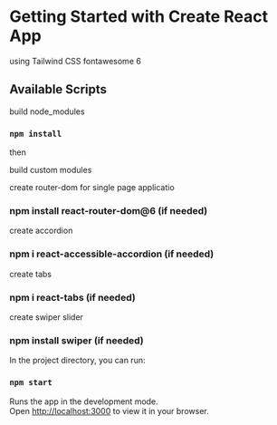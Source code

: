 # Getting Started with Create React App

using Tailwind CSS fontawesome 6

## Available Scripts

build node_modules

### `npm install`

then

build custom modules

create router-dom for single page applicatio

### npm install react-router-dom@6 (if needed)

create accordion

### npm i react-accessible-accordion (if needed)

create tabs

### npm i react-tabs (if needed)

create swiper slider 

### npm install swiper (if needed)

In the project directory, you can run:

### `npm start`

Runs the app in the development mode.\
Open [http://localhost:3000](http://localhost:3000) to view it in your browser.
